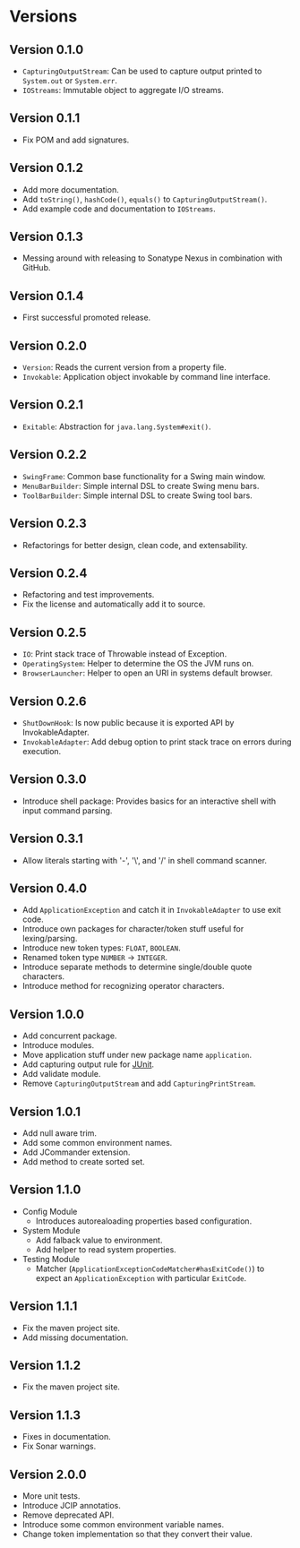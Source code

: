 # Versions

## Version 0.1.0

- `CapturingOutputStream`: Can be used to capture output printed to `System.out`
  or `System.err`.
- `IOStreams`: Immutable object to aggregate I/O streams.

## Version 0.1.1

- Fix POM and add signatures.

## Version 0.1.2

- Add more documentation.
- Add `toString()`, `hashCode()`, `equals()` to `CapturingOutputStream()`.
- Add example code and documentation to `IOStreams`.

## Version 0.1.3

- Messing around with releasing to Sonatype Nexus in combination with GitHub.

## Version 0.1.4

- First successful promoted release.

## Version 0.2.0

- `Version`: Reads the current version from a property file.
- `Invokable`: Application object invokable by command line interface.

## Version 0.2.1

- `Exitable`: Abstraction for `java.lang.System#exit()`.

## Version 0.2.2

- `SwingFrame`: Common base functionality for a Swing main window.
- `MenuBarBuilder`: Simple internal DSL to create Swing menu bars.
- `ToolBarBuilder`: Simple internal DSL to create Swing tool bars.

## Version 0.2.3

- Refactorings for better design, clean code, and extensability.

## Version 0.2.4

- Refactoring and test improvements.
- Fix the license and automatically add it to source.

## Version 0.2.5

- `IO`: Print stack trace of Throwable instead of Exception.
- `OperatingSystem`: Helper to determine the OS the JVM runs on.
- `BrowserLauncher`: Helper to open an URI in systems default browser.

## Version 0.2.6

- `ShutDownHook`: Is now public because it is exported API by InvokableAdapter.
- `InvokableAdapter`: Add debug option to print stack trace on errors during
  execution.

## Version 0.3.0

- Introduce shell package: Provides basics for an interactive shell with input
  command parsing.

## Version 0.3.1

- Allow literals starting with '-', '\\', and '/' in shell command scanner.

## Version 0.4.0

- Add `ApplicationException` and catch it in `InvokableAdapter` to use exit code.
- Introduce own packages for character/token stuff useful for lexing/parsing.
- Introduce new token types: `FLOAT`, `BOOLEAN`.
- Renamed token type `NUMBER` -> `INTEGER`.
- Introduce separate methods to determine single/double quote characters.
- Introduce method for recognizing operator characters.

## Version 1.0.0

- Add concurrent package.
- Introduce modules.
- Move application stuff under new package name `application`.
- Add capturing output rule for [JUnit][junit].
- Add validate module.
- Remove `CapturingOutputStream` and add `CapturingPrintStream`.

## Version 1.0.1

- Add null aware trim.
- Add some common environment names.
- Add JCommander extension.
- Add method to create sorted set.

## Version 1.1.0

- Config Module
    - Introduces autorealoading properties based configuration.
- System Module
    - Add falback value to environment.
    - Add helper to read system properties.
- Testing Module
    - Matcher (`ApplicationExceptionCodeMatcher#hasExitCode()`) to expect
      an `ApplicationException` with particular `ExitCode`.

## Version 1.1.1

- Fix the maven project site.
- Add missing documentation.

## Version 1.1.2

- Fix the maven project site.

## Version 1.1.3

- Fixes in documentation.
- Fix Sonar warnings.

## Version 2.0.0

- More unit tests.
- Introduce JCIP annotatios.
- Remove deprecated API.
- Introduce some common environment variable names.
- Change token implementation so that they convert their value.

[junit]:    http://www.junit.org/
